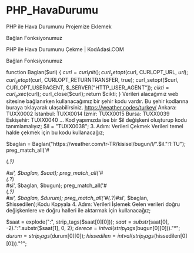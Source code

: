 # PHP_HavaDurumu
PHP ile Hava Durumunu Projemize Eklemek 

Bağlan Fonksiyonumuz

PHP ile Hava Durumunu Çekme | KodAdasi.COM

Bağlan Fonksiyonumuz

function Baglan($url)
{
	$curl = curl_init();
	curl_setopt($curl, CURLOPT_URL, $url);
	curl_setopt($curl, CURLOPT_RETURNTRANSFER, true);
	curl_setopt($curl, CURLOPT_USERAGENT, $_SERVER["HTTP_USER_AGENT"]);
	$cikti = curl_exec($curl);
	curl_close($curl);
	return $cikti;
}
Verileri alacağımız web sitesine bağlanırken kullanacağımız bir şehir kodu vardır. Bu şehir kodlarına buraya tıklayarak ulaşabilirsiniz.
https://weather.codes/turkey/
Ankara: TUXX0002
İstanbul: TUXX0014
İzmir: TUXX0015
Bursa: TUXX0039
Eskişehir: TUXX0040
...
Kod yapımızda ise bir $il değişkeni oluşturup kodu tanımlamalıyız;
$il = "TUXX0038";
3. Adım: Verileri Çekmek
Verileri temel halde çekmek için bu kodu kullanacağız;

$baglan = Baglan("https://weather.com/tr-TR/kisisel/bugun/l/".$il.":1:TU");
preg_match_all('#<p class="today_nowcard-timestamp">(.*?)</p>#si', $baglan, $saat);
preg_match_all('#<div class="today_nowcard-temp">(.*?)</div>#si', $baglan, $bugun);
preg_match_all('#<div class="today_nowcard-phrase">(.*?)</div>#si', $baglan, $durum);
preg_match_all('#<span class="deg-feels" className="deg-feels">(.*?)</span>#si', $baglan, $hissedilen);Kodu Kopyala
4. Adım: Verileri İşlemek
Gelen verileri doğru değişkenlere ve doğru halleri ile aktarmak için kullanacağız;

$saat = explode(":", strip_tags($saat[0][0]));
$saat = substr($saat[0], -2).":".substr($saat[1], 0, 2);
$derece = intval(strip_tags($bugun[0][0]))."°";
$durum = strip_tags($durum[0][0]);
$hissedilen = intval(strip_tags($hissedilen[0][0]))."°";

